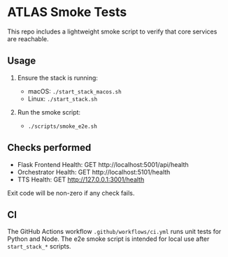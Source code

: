ATLAS Smoke Tests
=================

This repo includes a lightweight smoke script to verify that core services are reachable.

Usage
-----

1) Ensure the stack is running:
   - macOS: `./start_stack_macos.sh`
   - Linux: `./start_stack.sh`

2) Run the smoke script:
   - `./scripts/smoke_e2e.sh`

Checks performed
----------------
- Flask Frontend Health: GET http://localhost:5001/api/health
- Orchestrator Health:   GET http://localhost:5101/health
- TTS Health:            GET http://127.0.0.1:3001/health

Exit code will be non-zero if any check fails.

CI
--
The GitHub Actions workflow `.github/workflows/ci.yml` runs unit tests for Python and Node. The e2e smoke script is intended for local use after `start_stack_*` scripts.
